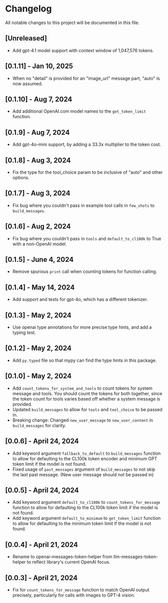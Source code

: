 # Changelog

All notable changes to this project will be documented in this file.

## [Unreleased]

- Add gpt-4.1 model support with context window of 1,047,576 tokens.

## [0.1.11] - Jan 10, 2025

- When no "detail" is provided for an "image_url" message part, "auto" is now assumed.

## [0.1.10] - Aug 7, 2024

- Add additional OpenAI.com model names to the `get_token_limit` function.

## [0.1.9] - Aug 7, 2024

- Add gpt-4o-mini support, by adding a 33.3x multiplier to the token cost.

## [0.1.8] - Aug 3, 2024

- Fix the type for the tool_choice param to be inclusive of "auto" and other options.

## [0.1.7] - Aug 3, 2024

- Fix bug where you couldn't pass in example tool calls in `few_shots` to `build_messages`.

## [0.1.6] - Aug 2, 2024

- Fix bug where you couldn't pass in `tools` and `default_to_cl100k` to True with a non-OpenAI model.

## [0.1.5] - June 4, 2024

- Remove spurious `print` call when counting tokens for function calling.

## [0.1.4] - May 14, 2024

- Add support and tests for gpt-4o, which has a different tokenizer.

## [0.1.3] - May 2, 2024

- Use openai type annotations for more precise type hints, and add a typing test.

## [0.1.2] - May 2, 2024

- Add `py.typed` file so that mypy can find the type hints in this package.

## [0.1.0] - May 2, 2024

- Add `count_tokens_for_system_and_tools` to count tokens for system message and tools. You should count the tokens for both together, since the token count for tools varies based off whether a system message is provided.
- Updated `build_messages` to allow for `tools` and `tool_choice` to be passed in.
- Breaking change: Changed `new_user_message` to `new_user_content` in `build_messages` for clarity.

## [0.0.6] - April 24, 2024

- Add keyword argument `fallback_to_default` to `build_messages` function to allow for defaulting to the CL100k token encoder and minimum GPT token limit if the model is not found.
- Fixed usage of `past_messages` argument of `build_messages` to not skip the last past message. (New user message should *not* be passed in)

## [0.0.5] - April 24, 2024

- Add keyword argument `default_to_cl100k` to `count_tokens_for_message` function to allow for defaulting to the CL100k token limit if the model is not found.
- Add keyword argument `default_to_minimum` to `get_token_limit` function to allow for defaulting to the minimum token limit if the model is not found.

## [0.0.4] - April 21, 2024

- Rename to openai-messages-token-helper from llm-messages-token-helper to reflect library's current OpenAI focus.

## [0.0.3] - April 21, 2024

- Fix for `count_tokens_for_message` function to match OpenAI output precisely, particularly for calls with images to GPT-4  vision.
